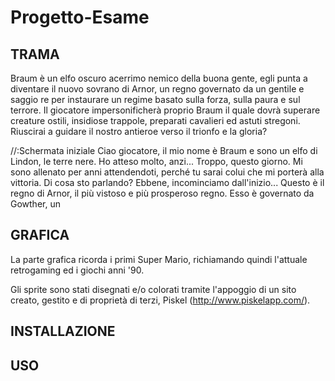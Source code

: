 # Progetto-Esame

<b><h2>TRAMA</h2></b>

 Braum è un elfo oscuro acerrimo nemico della buona gente, egli punta a diventare il nuovo sovrano di Arnor, un regno governato da un gentile e saggio re per instaurare un regime basato sulla forza, sulla paura e sul terrore.
Il giocatore impersonificherà proprio Braum il quale dovrà superare creature ostili, insidiose trappole, preparati cavalieri ed astuti stregoni.
Riuscirai a guidare il nostro antieroe verso il trionfo e la gloria?

//:Schermata iniziale
Ciao giocatore, il mio nome è Braum e sono un elfo di Lindon, le terre nere.
Ho atteso molto, anzi... Troppo, questo giorno.
Mi sono allenato per anni attendendoti, perché tu sarai colui che mi porterà alla vittoria.
Di cosa sto parlando? Ebbene, incominciamo dall'inizio...
Questo è il regno di Arnor, il più vistoso e più prosperoso regno.
Esso è governato da Gowther, un 
 
<b><h2>GRAFICA</h2></b>

La parte grafica ricorda i primi Super Mario, richiamando quindi l'attuale retrogaming ed i giochi anni '90.

Gli sprite sono stati disegnati e/o colorati tramite l'appoggio di un sito creato, gestito e di proprietà di terzi, Piskel (http://www.piskelapp.com/).

<b><h2>INSTALLAZIONE</h2></b>

<b><h2>USO</h2></b>
